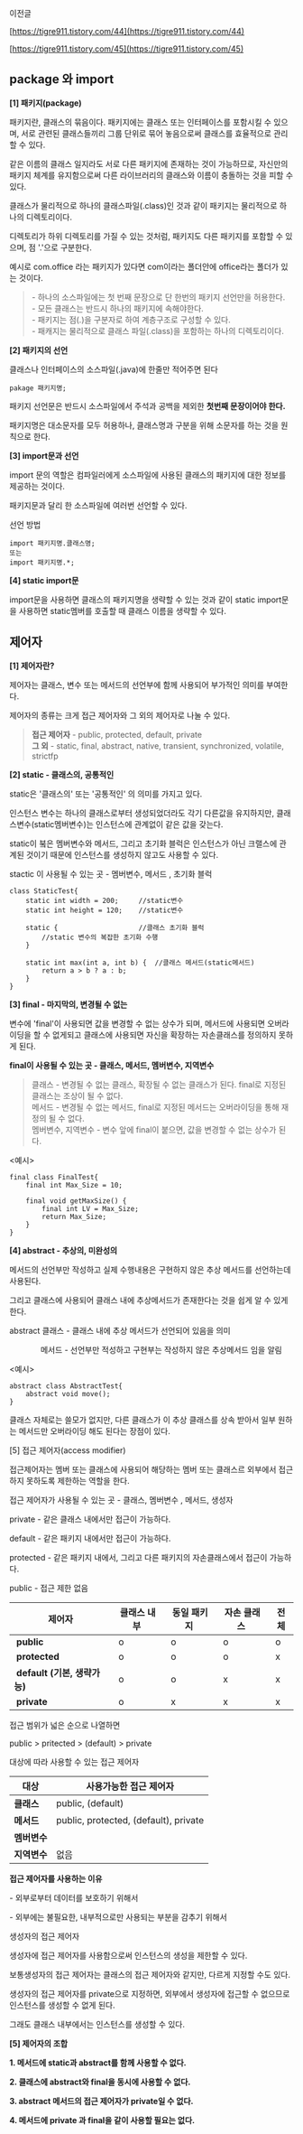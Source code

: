 이전글

[https://tigre911.tistory.com/44](https://tigre911.tistory.com/44)

[https://tigre911.tistory.com/45](https://tigre911.tistory.com/45)

## **package 와 import**

**\[1\] 패키지(package)**

패키지란, 클래스의 묶음이다. 패키지에는 클래스 또는 인터페이스를 포함시킬 수 있으며, 서로 관련된 클래스들끼리 그룹 단위로 묶어 놓음으로써 클래스를 효율적으로 관리할 수 있다.

같은 이름의 클래스 일지라도 서로 다른 패키지에 존재하는 것이 가능하므로, 자신만의 패키지 체계를 유지함으로써 다른 라이브러리의 클래스와 이름이 충돌하는 것을 피할 수 있다.

클래스가 물리적으로 하나의 클래스파일(.class)인 것과 같이 패키지는 물리적으로 하나의 디렉토리이다.

디렉토리가 하위 디렉토리를 가질 수 있는 것처럼, 패키지도 다른 패키지를 포함할 수 있으며, 점 '.'으로 구분한다.

예시로 com.office 라는 패키지가 있다면 com이라는 폴더안에 office라는 폴더가 있는 것이다.

> \- 하나의 소스파일에는 첫 번째 문장으로 단 한번의 패키지 선언만을 허용한다.  
> \- 모든 클래스는 반드시 하나의 패키지에 속해야한다.  
> \- 패키지는 점(.)을 구분자로 하여 계층구조로 구성할 수 있다.  
> \- 패캐지는 물리적으로 클래스 파일(.class)을 포함하는 하나의 디렉토리이다.

**\[2\] 패키지의 선언**

클래스나 인터페이스의 소스파일(.java)에 한줄만 적어주면 된다

```
pakage 패키지명;
```

패키지 선언문은 반드시 소스파일에서 주석과 공백을 제외한 **첫번째 문장이어야 한다.**

패키지명은 대소문자를 모두 허용하나, 클래스명과 구분을 위해 소문자를 하는 것을 원칙으로 한다.

**\[3\] import문과 선언**

import 문의 역할은 컴파일러에게 소스파일에 사용된 클래스의 패키지에 대한 정보를 제공하는 것이다.

패키지문과 달리 한 소스파일에 여러번 선언할 수 있다.

선언 방법

```
import 패키지명.클래스명;
또는
import 패키지명.*;
```

**\[4\] static import문**

import문을 사용하면 클래스의 패키지명을 생략할 수 있는 것과 같이 static import문을 사용하면 static멤버를 호출할 때 클래스 이름을 생략할 수 있다.

## **제어자**

**\[1\] 제어자란?**

제어자는 클래스, 변수 또는 메서드의 선언부에 함께 사용되어 부가적인 의미를 부여한다.

제어자의 종류는 크게 접근 제어자와 그 외의 제어자로 나눌 수 있다.

> **접근 제어자** - public, protected, default, private  
> **그 외** - static, final, abstract, native, transient, synchronized, volatile, strictfp

**\[2\] static - 클래스의, 공통적인**

static은 '클래스의' 또는 '공통적인' 의 의미를 가지고 있다.

인스턴스 변수는 하나의 클래스로부터 생성되었더라도 각기 다른값을 유지하지만, 클래스변수(static멤버변수)는 인스턴스에 관계없이 같은 값을 갖는다.

static이 붘은 멤버변수와 메서드, 그리고 초기화 블럭은 인스턴스가 아닌 크랠스에 관계된 것이기 때문에 인스턴스를 생성하지 않고도 사용할 수 있다.

stactic 이 사용될 수 있는 곳 - 멤버변수, 메서드 , 초기화 블럭

```
class StaticTest{
	static int width = 200;		//static변수
	static int height = 120;	//static변수
	
	static {					//클래스 초기화 블럭
		//static 변수의 복잡한 초기화 수행
	}
	
	static int max(int a, int b) {	//클래스 메서드(static메서드)
		return a > b ? a : b;
	}
}
```

**\[3\] final - 마지막의, 변경될 수 없는**

변수에 'final'이 사용되면 값을 변경할 수 없는 상수가 되며, 메서드에 사용되면 오버라이딩을 할 수 없게되고 클래스에 사용되면 자신을 확장하는 자손클래스를 정의하지 못하게 된다.

**final이 사용될 수 있는 곳 - 클래스, 메서드, 멤버변수, 지역변수**

> 클래스 - 변경될 수 없는 클래스, 확장될 수 없는 클래스가 된다. final로 지정된 클래스는 조상이 될 수 없다.  
> 메서드 - 변경될 수 없는 메서드, final로 지정된 메서드는 오버라이딩을 통해 재정의 될 수 없다.  
> 멤버변수, 지역변수 - 변수 앞에 final이 붙으면, 값을 변경할 수 없는 상수가 된다.

<예시>

```
final class FinalTest{
	final int Max_Size = 10;
	
	final void getMaxSize() {
		final int LV = Max_Size;
		return Max_Size;
	}
}
```

**\[4\] abstract - 추상의, 미완성의**

메서드의 선언부만 작성하고 실제 수행내용은 구현하지 않은 추상 메서드를 선언하는데 사용된다.

그리고 클래스에 사용되어 클래스 내에 추상메서드가 존재한다는 것을 쉽게 알 수 있게한다.

abstract 클래스 - 클래스 내에 추상 메서드가 선언되어 있음을 의미

              메서드 - 선언부만 적성하고 구현부는 작성하지 않은 추상메서드 임을 알림

<예시>

```
abstract class AbstractTest{
	abstract void move();
}
```

클래스 자체로는 쓸모가 없지만, 다른 클래스가 이 추상 클래스를 상속 받아서 일부 원하는 메서드만 오버라이딩 해도 된다는 장점이 있다.

\[5\] 접근 제어자(access modifier)

접근제어자는 멤버 또는 클래스에 사용되어 해당하는 멤버 또는 클래스르 외부에서 접근하지 못하도록 제한하는 역할을 한다.

접근 제어자가 사용될 수 있는 곳 - 클래스, 멤버변수 , 메서드, 생성자

private - 같은 클래스 내에서만 접근이 가능하다.

default - 같은 패키지 내에서만 접근이 가능하다.

protected - 같은 패키지 내에서, 그리고 다른 패키지의 자손클래스에서 접근이 가능하다.

public - 접근 제한 없음

| 제어자 | **클래스 내부**  | **동일 패키지**  | **자손 클래스**  | **전체** |
| --- | --- | --- | --- | --- |
|  **public** |  o |  o  |  o  |  o  |
|  **protected** |  o  |  o  |  o  |  x  |
|  **default (기본, 생략가능)** |  o  |  o  |  x  |  x  |
|  **private** |  o  |  x  |  x  |  x  |

접근 범위가 넓은 순으로 나열하면

public > pritected > (default) > private

대상에 따라 사용할 수 있는 접근 제어자

| 대상 | 사용가능한 접근 제어자 |
| --- | --- |
| **클래스** | public, (default) |
| **메서드** | public, protected, (default), private |
| **멤버변수** |
| **지역변수** | 없음 |

**접근 제어자를 사용하는 이유**

\- 외부로부터 데이터를 보호하기 위해서

\- 외부에는 불필요한, 내부적으로만 사용되는 부분을 감추기 위해서

생성자의 접근 제어자

생성자에 접근 제어자를 사용함으로써 인스턴스의 생성을 제한할 수 있다.

보통생성자의 접근 제어자는 클래스의 접근 제어자와 같지만, 다르게 지정할 수도 있다.

생성자의 접근 제어자를 private으로 지정하면, 외부에서 생성자에 접근할 수 없으므로 인스턴스를 생성할 수 없게 된다.

그래도 클래스 내부에서는 인스턴스를 생성할 수 있다.

**\[5\] 제어자의 조합**

**1\. 메서드에 static과 abstract를 함께 사용할 수 없다.**

**2\. 클래스에 abstract와 final을 동시에 사용할 수 없다.**

**3\. abstract 메서드의 접근 제어자가 private일 수 없다.**

**4\. 메서드에 private 과 final을 같이 사용할 필요는 없다.**